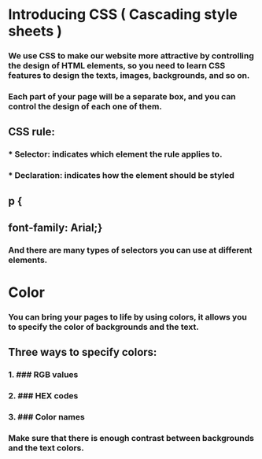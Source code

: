 # **Introducing CSS ( Cascading style sheets )**

### We use CSS to make our website more attractive by controlling the design of HTML elements, so you need to learn CSS features to design the texts, images, backgrounds, and so on. 

### Each part of your page will be a separate box, and you can control the design of each one of them. 

## CSS rule: 
### * Selector: indicates which element the rule applies to. 
### * Declaration: indicates how the element should be styled

## p {
## font-family: Arial;} 

### And there are many types of selectors you can use at different elements. 

# **Color**

### You can bring your pages to life by using colors, it allows you to specify the color of backgrounds and the text. 

## Three ways to specify colors: 
### 1. ### RGB values 
### 2. ### HEX codes 
### 3. ### Color names 

### Make sure that there is enough contrast between backgrounds and the text colors.